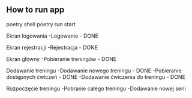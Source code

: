 ## How to run app

poetry shell
poetry run start

Ekran logowania
-Logowanie - DONE

Ekran rejestracji
-Rejectracja - DONE

Ekran główny
-Pobieranie treningów - DONE

Dodawanie treningu
-Dodawanie nowego treningu - DONE
-Pobieranie dostępnych ćwiczeń - DONE
-Dodawanie ćwiczenia do treningu - DONE

Rozpoczęcie treningu
-Pobranie całego treningu
-Dodawanie nowej serii
